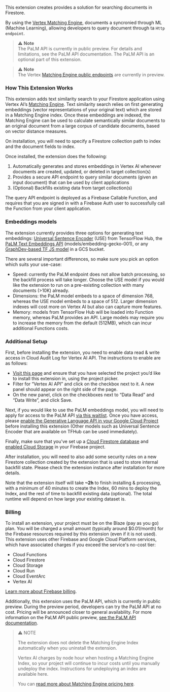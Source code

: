 This extension creates provides a solution for searching documents in Firestore. 
 
By using the [Vertex Matching Engine](https://cloud.google.com/vertex-ai/docs/matching-engine/overview), documents a syncronied through ML (Machine Learning), allowing developers to query document through ta `Http endpoint`.

> ⚠️ **Note**<br/>
> The PaLM API is currently in public preview. For details and limitations, see the PaLM API documentation. The PaLM API is an optional part of this extension.

> ⚠️ **Note**<br/>
> The Vertex [Matching Engine public endpoints](https://cloud.google.com/vertex-ai/docs/matching-engine/deploy-index-public) are currently in preview.

### How This Extension Works
This extension adds text similarity search to your Firestore application using Vertex AI’s [Matching Engine](https://cloud.google.com/vertex-ai/docs/matching-engine/overview). Text similarity search relies on first generating embeddings (vector representations of your original text) which are stored in a Matching Engine index. Once these embeddings are indexed, the Matching Engine can be used to calculate semantically similar documents to an original document from a large corpus of candidate documents, based on vector distance measures.

On installation, you will need to specify a Firestore collection path to index and the document fields to index.

Once installed, the extension does the following:
1. Automatically generates and stores embeddings in Vertex AI whenever documents are created, updated, or deleted in target collection(s)
2. Provides a secure API endpoint to query similar documents (given an input document) that can be used by client applications
3. (Optional) Backfills existing data from target collection(s)

The query API endpoint is deployed as a Firebase Callable Function, and requires that you are signed in with a Firebase Auth user to successfully call the Function from your client application.

### Embeddings models

The extension currently provides three options for generating text embeddings: [Universal Sentence Encoder](https://tfhub.dev/google/universal-sentence-encoder/4) (USE) from TensorFlow Hub, the [PaLM Text Embeddings API](https://developers.generativeai.google/tutorials/embed_node_quickstart) (models/embedding-gecko-001), or any [GraphDev-based TF JS model](https://www.tensorflow.org/js/tutorials/conversion/import_saved_model) in a GCS bucket. 

There are several important differences, so make sure you pick an option which suits your use-case:
- Speed: currently the PaLM endpoint does not allow batch processing, so the backfill process will take longer. Choose the USE model if you would like the extension to run on a pre-existing collection with many documents (>10K) already.
- Dimensions: the PaLM model embeds to a space of dimension 768, whereas the USE model embeds to a space of 512. Larger dimension indexes will cost more on Vertex AI but also can capture more features.
- Memory: models from TensorFlow Hub will be loaded into Function memory, whereas PaLM provides an API. Large models may require you to increase the memory from the default (512MB), which can incur additional Functions costs.

### Additional Setup

First, before installing the extension, you need to enable data read & write access in Cloud Audit Log for Vertex AI API. The instructions to enable are as follows:
- [Visit this page](https://console.cloud.google.com/iam-admin/audit?cloudshell=false) and ensure that you have selected the project you’d like to install this extension in, using the project picker.
- Filter for “Vertex AI API” and click on the checkbox next to it. A new panel should appear on the right side of the page.
- On the new panel, click on the checkboxes next to “Data Read” and “Data Write”, and click Save.

Next, if you would like to use the PaLM embeddings model, you will need to apply for access to the PaLM API [via this waitlist](https://makersuite.google.com/waitlist). 
Once you have access, please [enable the Generative Language API in your Google Cloud Project](https://console.cloud.google.com/apis/library/generativelanguage.googleapis.com) before installing this extension (Other models such as Universal Sentence Encoder that are available on TFHub can be used immediately).

Finally, make sure that you've set up a [Cloud Firestore database](https://firebase.google.com/docs/firestore/quickstart) and [enabled Cloud Storage](https://firebase.google.com/docs/storage) in your Firebase project.

After installation, you will need to also add some security rules on a new Firestore collection created by the extension that is used to store internal backfill state. Please check the extension instance after installation for more details.

Note that the extension itself will take **~2h** to finish installing & processing, with a minimum of 40 minutes to create the Index, 60 mins to deploy the Index, and the rest of time to backfill existing data (optional). The total runtime will depend on how large your existing dataset is.

### Billing

To install an extension, your project must be on the Blaze (pay as you go) plan. You will be charged a small amount (typically around $0.01/month) for the Firebase resources required by this extension (even if it is not used).
This extension uses other Firebase and Google Cloud Platform services, which have associated charges if you exceed the service's no-cost tier:
- Cloud Functions
- Cloud Firestore
- Cloud Storage
- Cloud Run
- Cloud EventArc
- Vertex AI

[Learn more about Firebase billing](https://firebase.google.com/pricing).

Additionally, this extension uses the PaLM API, which is currently in public preview. During the preview period, developers can try the PaLM API at no cost. Pricing will be announced closer to general availability. For more information on the PaLM API public preview, [see the PaLM API documentation](https://developers.generativeai.google/guide/preview_faq).

> ⚠️ NOTE 
> 
> The extension does not delete the Matching Engine Index automatically when you uninstall the extension. 
> 
> Vertex AI charges by node hour when hosting a Matching Engine Index, so your project will continue to incur costs until you manually undeploy the index. Instructions for undeploying an index are available here.
>
> You can [read more about Matching Engine pricing here](https://www.google.com/url?q=https://cloud.google.com/vertex-ai/pricing%23matchingengine&sa=D&source=docs&ust=1683194254385742&usg=AOvVaw1kYFVKa8gdagrau70Vzk6G).
